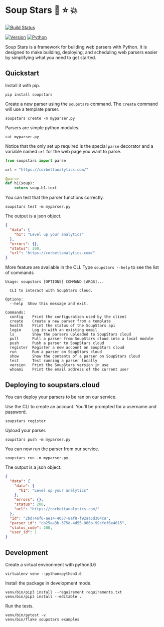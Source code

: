 # Soup Stars :stew: :star: :boom:

[![Build Status](https://travis-ci.org/soupstars/client.svg?branch=master)](https://travis-ci.org/tjwaterman99/soupstars)
<!-- [![Coverage Status](https://coveralls.io/repos/github/tjwaterman99/soupstars/badge.svg?branch=master)](https://coveralls.io/github/tjwaterman99/soupstars?branch=master) -->
<!-- [![Docs](https://readthedocs.org/projects/soupstars/badge/?version=latest)](https://soupstars.readthedocs.io/en/latest/?badge=latest) -->
[![Version](https://badge.fury.io/py/soupstars.svg)](https://badge.fury.io/py/soupstars)
[![Python](https://img.shields.io/pypi/pyversions/soupstars.svg)](https://pypi.org/project/soupstars/)

Soup Stars is a framework for building web parsers with Python. It is designed to make building, deploying, and scheduling web parsers easier by simplifying what you need to get started.

## Quickstart

Install it with pip.

```
pip install soupstars
```

Create a new parser using the `soupstars` command. The `create` command will use a template parser.

```
soupstars create -m myparser.py
```

Parsers are simple python modules.

```
cat myparser.py
```

Notice that the only set up required is the special `parse` decorator and a variable named `url` for the web page you want to parse.

```python
from soupstars import parse

url = "https://corbettanalytics.com/"

@parse
def h1(soup):
    return soup.h1.text
```

You can test that the parser functions correctly.

```
soupstars test -m myparser.py
```

The output is a json object.

```json
{
  "data": {
    "h1": "Level up your analytics"
  },
  "errors": {},
  "status": 200,
  "url": "https://corbettanalytics.com/"
}
```

More feature are available in the CLI. Type `soupstars --help` to see the list of commands

```
Usage: soupstars [OPTIONS] COMMAND [ARGS]...

  CLI to interact with SoupStars cloud.

Options:
  --help  Show this message and exit.

Commands:
  config    Print the configuration used by the client
  create    Create a new parser from a template
  health    Print the status of the SoupStars api
  login     Log in with an existing email
  ls        Show the parsers uploaded to SoupStars cloud
  pull      Pull a parser from SoupStars cloud into a local module
  push      Push a parser to SoupStars cloud
  register  Register a new account on SoupStars cloud
  run       Run a parser on SoupStars cloud
  show      Show the contents of a parser on SoupStars cloud
  test      Test running a parser locally
  version   Print the SoupStars version in use
  whoami    Print the email address of the current user
```

## Deploying to soupstars.cloud

You can deploy your parsers to be ran on our service.

Use the CLI to create an account. You'll be prompted for a username and password.

```
soupstars register
```

Upload your parser.

```
soupstars push -m myparser.py
```

You can now run the parser from our service.

```
soupstars run -m myparser.py
```

The output is a json object.

```json
{
  "data": {
    "data": {
      "h1": "Level up your analytics"
    },
    "errors": {},
    "status": 200,
    "url": "https://corbettanalytics.com/"
  },
  "id": "2bd746f6-ae14-4057-8af8-f92aa5d304ca",
  "parser_id": "cb25aa3b-375d-4d55-966b-99cfef6e4015",
  "status_code": 200,
  "user_id": 1
}
```

## Development

Create a virtual environment with python3.6

```
virtualenv venv --python=python3.6
```

Install the package in development mode.

```
venv/bin/pip3 install --requirement requirements.txt
venv/bin/pip3 install --editable .
```

Run the tests.

```
venv/bin/pytest -v
venv/bin/flake soupstars examples
```
